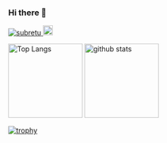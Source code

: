 ### Hi there 👋

<p>
  <a href="https://github.com/subretu/subretu/">
    <img src="https://komarev.com/ghpvc/?username=subretu" alt="subretu" />
  </a>
  <a href="http://twitter.com/subretu">
    <img height="20" src="https://img.shields.io/twitter/follow/subretu?label=Twitter&logo=twitter&style=flat" />
  </a>
</p>
<p align="left"> 
  <img alt="Top Langs" height="150px" src="https://github-readme-stats.vercel.app/api/top-langs/?username=subretu&layout=compact&count_private=true&show_icons=true" />
  <img alt="github stats" height="150px" src="https://github-readme-stats.vercel.app/api?username=subretu&count_private=true&show_icons=true&show_icons=true" />
</p>

[![trophy](https://github-profile-trophy.vercel.app/?username=subretu&column=7
)](https://github.com/ryo-ma/github-profile-trophy)

